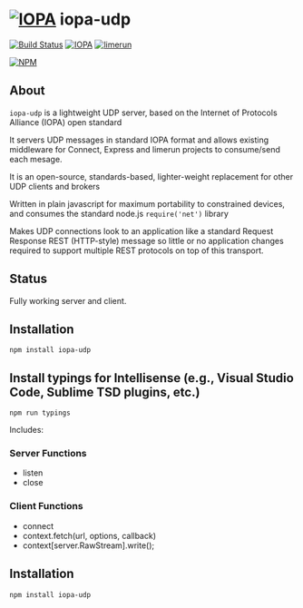 # [![IOPA](http://iopa.io/iopa.png)](http://iopa.io) iopa-udp 

[![Build Status](https://api.shippable.com/projects/55f6fa2c1895ca4474152f9b/badge?branchName=master)](https://app.shippable.com/projects/55f6fa2c1895ca4474152f9b) 
[![IOPA](https://img.shields.io/badge/iopa-middleware-99cc33.svg?style=flat-square)](http://iopa.io)
[![limerun](https://img.shields.io/badge/limerun-certified-3399cc.svg?style=flat-square)](https://nodei.co/npm/limerun/)

[![NPM](https://nodei.co/npm/iopa-udp.png?downloads=true)](https://nodei.co/npm/iopa-udp/)

## About
`iopa-udp` is a lightweight UDP server, based on the Internet of Protocols Alliance (IOPA) open standard  

It servers UDP messages in standard IOPA format and allows existing middleware for Connect, Express and limerun projects to consume/send each mesage.

It is an open-source, standards-based, lighter-weight replacement for other UDP clients and brokers 

Written in plain javascript for maximum portability to constrained devices, and consumes the standard node.js `require('net')` library

Makes UDP connections look to an application like a standard Request Response REST (HTTP-style) message so little or no application changes required to support multiple REST protocols on top of this transport.

## Status

Fully working server and client.

## Installation

    npm install iopa-udp
    
## Install typings for Intellisense (e.g., Visual Studio Code, Sublime TSD plugins, etc.)

    npm run typings


Includes:

### Server Functions

  * listen
  * close
  
### Client Functions
  * connect
  * context.fetch(url, options, callback)
  * context[server.RawStream].write();
  
## Installation

    npm install iopa-udp

 